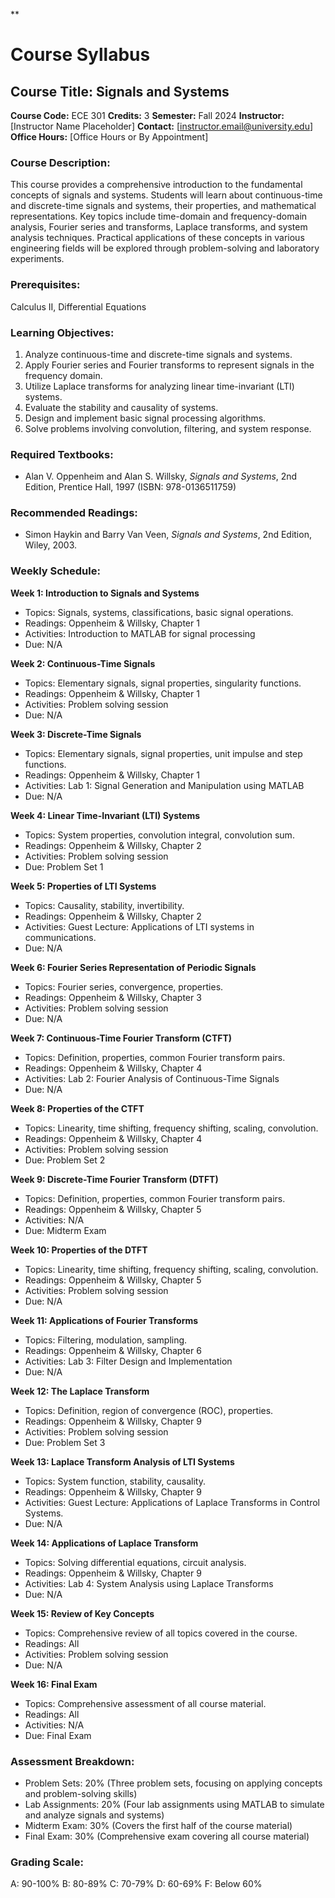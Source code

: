 **
# Course Syllabus
## Course Title: Signals and Systems
**Course Code:** ECE 301
**Credits:** 3
**Semester:** Fall 2024
**Instructor:** [Instructor Name Placeholder]
**Contact:** [instructor.email@university.edu]
**Office Hours:** [Office Hours or By Appointment]

### Course Description:
This course provides a comprehensive introduction to the fundamental concepts of signals and systems. Students will learn about continuous-time and discrete-time signals and systems, their properties, and mathematical representations. Key topics include time-domain and frequency-domain analysis, Fourier series and transforms, Laplace transforms, and system analysis techniques. Practical applications of these concepts in various engineering fields will be explored through problem-solving and laboratory experiments.

### Prerequisites:
Calculus II, Differential Equations

### Learning Objectives:
1.  Analyze continuous-time and discrete-time signals and systems.
2.  Apply Fourier series and Fourier transforms to represent signals in the frequency domain.
3.  Utilize Laplace transforms for analyzing linear time-invariant (LTI) systems.
4.  Evaluate the stability and causality of systems.
5.  Design and implement basic signal processing algorithms.
6.  Solve problems involving convolution, filtering, and system response.

### Required Textbooks:
- Alan V. Oppenheim and Alan S. Willsky, *Signals and Systems*, 2nd Edition, Prentice Hall, 1997 (ISBN: 978-0136511759)

### Recommended Readings:
- Simon Haykin and Barry Van Veen, *Signals and Systems*, 2nd Edition, Wiley, 2003.

### Weekly Schedule:
**Week 1: Introduction to Signals and Systems**
- Topics: Signals, systems, classifications, basic signal operations.
- Readings: Oppenheim & Willsky, Chapter 1
- Activities: Introduction to MATLAB for signal processing
- Due: N/A

**Week 2: Continuous-Time Signals**
- Topics: Elementary signals, signal properties, singularity functions.
- Readings: Oppenheim & Willsky, Chapter 1
- Activities: Problem solving session
- Due: N/A

**Week 3: Discrete-Time Signals**
- Topics: Elementary signals, signal properties, unit impulse and step functions.
- Readings: Oppenheim & Willsky, Chapter 1
- Activities: Lab 1: Signal Generation and Manipulation using MATLAB
- Due: N/A

**Week 4: Linear Time-Invariant (LTI) Systems**
- Topics: System properties, convolution integral, convolution sum.
- Readings: Oppenheim & Willsky, Chapter 2
- Activities: Problem solving session
- Due: Problem Set 1

**Week 5: Properties of LTI Systems**
- Topics: Causality, stability, invertibility.
- Readings: Oppenheim & Willsky, Chapter 2
- Activities: Guest Lecture: Applications of LTI systems in communications.
- Due: N/A

**Week 6: Fourier Series Representation of Periodic Signals**
- Topics: Fourier series, convergence, properties.
- Readings: Oppenheim & Willsky, Chapter 3
- Activities: Problem solving session
- Due: N/A

**Week 7: Continuous-Time Fourier Transform (CTFT)**
- Topics: Definition, properties, common Fourier transform pairs.
- Readings: Oppenheim & Willsky, Chapter 4
- Activities: Lab 2: Fourier Analysis of Continuous-Time Signals
- Due: N/A

**Week 8: Properties of the CTFT**
- Topics: Linearity, time shifting, frequency shifting, scaling, convolution.
- Readings: Oppenheim & Willsky, Chapter 4
- Activities: Problem solving session
- Due: Problem Set 2

**Week 9: Discrete-Time Fourier Transform (DTFT)**
- Topics: Definition, properties, common Fourier transform pairs.
- Readings: Oppenheim & Willsky, Chapter 5
- Activities: N/A
- Due: Midterm Exam

**Week 10: Properties of the DTFT**
- Topics: Linearity, time shifting, frequency shifting, scaling, convolution.
- Readings: Oppenheim & Willsky, Chapter 5
- Activities: Problem solving session
- Due: N/A

**Week 11: Applications of Fourier Transforms**
- Topics: Filtering, modulation, sampling.
- Readings: Oppenheim & Willsky, Chapter 6
- Activities: Lab 3: Filter Design and Implementation
- Due: N/A

**Week 12: The Laplace Transform**
- Topics: Definition, region of convergence (ROC), properties.
- Readings: Oppenheim & Willsky, Chapter 9
- Activities: Problem solving session
- Due: Problem Set 3

**Week 13: Laplace Transform Analysis of LTI Systems**
- Topics: System function, stability, causality.
- Readings: Oppenheim & Willsky, Chapter 9
- Activities: Guest Lecture: Applications of Laplace Transforms in Control Systems.
- Due: N/A

**Week 14: Applications of Laplace Transform**
- Topics: Solving differential equations, circuit analysis.
- Readings: Oppenheim & Willsky, Chapter 9
- Activities: Lab 4: System Analysis using Laplace Transforms
- Due: N/A

**Week 15: Review of Key Concepts**
- Topics: Comprehensive review of all topics covered in the course.
- Readings: All
- Activities: Problem solving session
- Due: N/A

**Week 16: Final Exam**
- Topics: Comprehensive assessment of all course material.
- Readings: All
- Activities: N/A
- Due: Final Exam

### Assessment Breakdown:
*   Problem Sets: 20% (Three problem sets, focusing on applying concepts and problem-solving skills)
*   Lab Assignments: 20% (Four lab assignments using MATLAB to simulate and analyze signals and systems)
*   Midterm Exam: 30% (Covers the first half of the course material)
*   Final Exam: 30% (Comprehensive exam covering all course material)

### Grading Scale:
A: 90-100%
B: 80-89%
C: 70-79%
D: 60-69%
F: Below 60%
